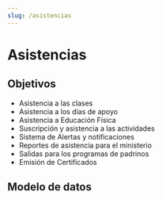 ```yaml
---
slug: /asistencias
---
```


# Asistencias

## Objetivos

- Asistencia a las clases
- Asistencia a los días de apoyo
- Asistencia a Educación Física
- Suscripción y asistencia a las actividades
- Sistema de Alertas y notificaciones
- Reportes de asistencia para el ministerio
- Salidas para los programas de padrinos
- Emisión de Certificados

## Modelo de datos
